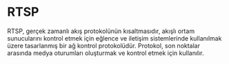 # RTSP

RTSP, gerçek zamanlı akış protokolünün kısaltmasıdır, akışlı ortam sunucularını kontrol etmek için eğlence ve iletişim sistemlerinde kullanılmak üzere tasarlanmış bir ağ kontrol protokolüdür. 
Protokol, son noktalar arasında medya oturumları oluşturmak ve kontrol etmek için kullanılır. 
